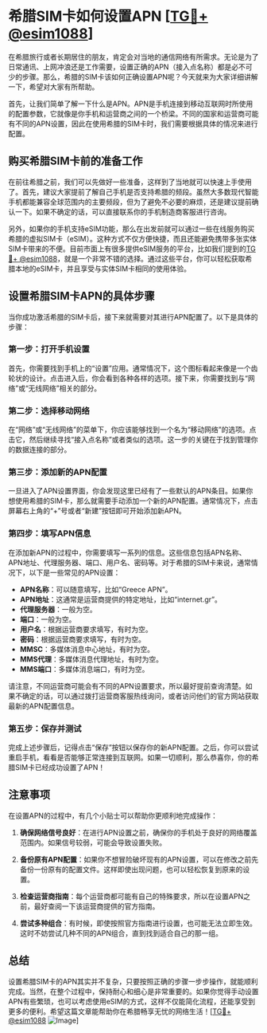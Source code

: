 # 希腊SIM卡如何设置APN [[TG💪+ @esim1088](https://t.me/s/esim1088)]

在希腊旅行或者长期居住的朋友，肯定会对当地的通信网络有所需求。无论是为了日常通讯、上网冲浪还是工作需要，设置正确的APN（接入点名称）都是必不可少的步骤。那么，希腊的SIM卡该如何正确设置APN呢？今天就来为大家详细讲解一下，希望对大家有所帮助。

首先，让我们简单了解一下什么是APN。APN是手机连接到移动互联网时所使用的配置参数，它就像是你手机和运营商之间的一个桥梁。不同的国家和运营商可能有不同的APN设置，因此在使用希腊的SIM卡时，我们需要根据具体的情况来进行配置。

## 购买希腊SIM卡前的准备工作

在前往希腊之前，我们可以先做好一些准备，这样到了当地就可以快速上手使用了。首先，建议大家提前了解自己手机是否支持希腊的频段。虽然大多数现代智能手机都能兼容全球范围内的主要频段，但为了避免不必要的麻烦，还是建议提前确认一下。如果不确定的话，可以直接联系你的手机制造商客服进行咨询。

另外，如果你的手机支持eSIM功能，那么在出发前就可以通过一些在线服务购买希腊的虚拟SIM卡（eSIM）。这种方式不仅方便快捷，而且还能避免携带多张实体SIM卡带来的不便。目前市面上有很多提供eSIM服务的平台，比如我们提到的[TG💪+ @esim1088](https://t.me/s/esim1088)，就是一个非常不错的选择。通过这些平台，你可以轻松获取希腊本地的eSIM卡，并且享受与实体SIM卡相同的使用体验。

## 设置希腊SIM卡APN的具体步骤

当你成功激活希腊的SIM卡后，接下来就需要对其进行APN配置了。以下是具体的步骤：

### 第一步：打开手机设置

首先，你需要找到手机上的“设置”应用。通常情况下，这个图标看起来像是一个齿轮状的设计。点击进入后，你会看到各种各样的选项。接下来，你需要找到与“网络”或“无线网络”相关的部分。

### 第二步：选择移动网络

在“网络”或“无线网络”的菜单下，你应该能够找到一个名为“移动网络”的选项。点击它，然后继续寻找“接入点名称”或者类似的选项。这一步的关键在于找到管理你的数据连接的部分。

### 第三步：添加新的APN配置

一旦进入了APN设置界面，你会发现这里已经有了一些默认的APN条目。如果你想使用希腊的SIM卡，那么就需要手动添加一个新的APN配置。通常情况下，点击屏幕右上角的“+”号或者“新建”按钮即可开始添加新APN。

### 第四步：填写APN信息

在添加新APN的过程中，你需要填写一系列的信息。这些信息包括APN名称、APN地址、代理服务器、端口、用户名、密码等。对于希腊的SIM卡来说，通常情况下，以下是一些常见的APN设置：

- **APN名称**：可以随意填写，比如“Greece APN”。
- **APN地址**：这通常是运营商提供的特定地址，比如“internet.gr”。
- **代理服务器**：一般为空。
- **端口**：一般为空。
- **用户名**：根据运营商要求填写，有时为空。
- **密码**：根据运营商要求填写，有时为空。
- **MMSC**：多媒体消息中心地址，有时为空。
- **MMS代理**：多媒体消息代理地址，有时为空。
- **MMS端口**：多媒体消息端口，有时为空。

请注意，不同运营商可能会有不同的APN设置要求，所以最好提前查询清楚。如果不确定的话，可以通过拨打运营商客服热线询问，或者访问他们的官方网站获取最新的APN配置信息。

### 第五步：保存并测试

完成上述步骤后，记得点击“保存”按钮以保存你的新APN配置。之后，你可以尝试重启手机，看看是否能够正常连接到互联网。如果一切顺利，那么恭喜你，你的希腊SIM卡已经成功设置了APN！

## 注意事项

在设置APN的过程中，有几个小贴士可以帮助你更顺利地完成操作：

1. **确保网络信号良好**：在进行APN设置之前，确保你的手机处于良好的网络覆盖范围内。如果信号较弱，可能会导致设置失败。

2. **备份原有APN配置**：如果你不想冒险破坏现有的APN设置，可以在修改之前先备份一份原有的配置文件。这样即使出现问题，也可以轻松恢复到原来的设置。

3. **检查运营商指南**：每个运营商都可能有自己的特殊要求，所以在设置APN之前，最好查阅一下该运营商提供的官方指南。

4. **尝试多种组合**：有时候，即使按照官方指南进行设置，也可能无法立即生效。这时不妨尝试几种不同的APN组合，直到找到适合自己的那一组。

## 总结

设置希腊SIM卡的APN其实并不复杂，只要按照正确的步骤一步步操作，就能顺利完成。当然，在整个过程中，保持耐心和细心是非常重要的。如果你觉得手动设置APN有些繁琐，也可以考虑使用eSIM的方式，这样不仅能简化流程，还能享受到更多的便利。希望这篇文章能帮助你在希腊畅享无忧的网络生活！[[TG💪+ @esim1088](https://t.me/s/esim1088) ![Image](https://i.postimg.cc/4NQfJmqS/Snipaste-2025-05-13-00-14-12.png)]